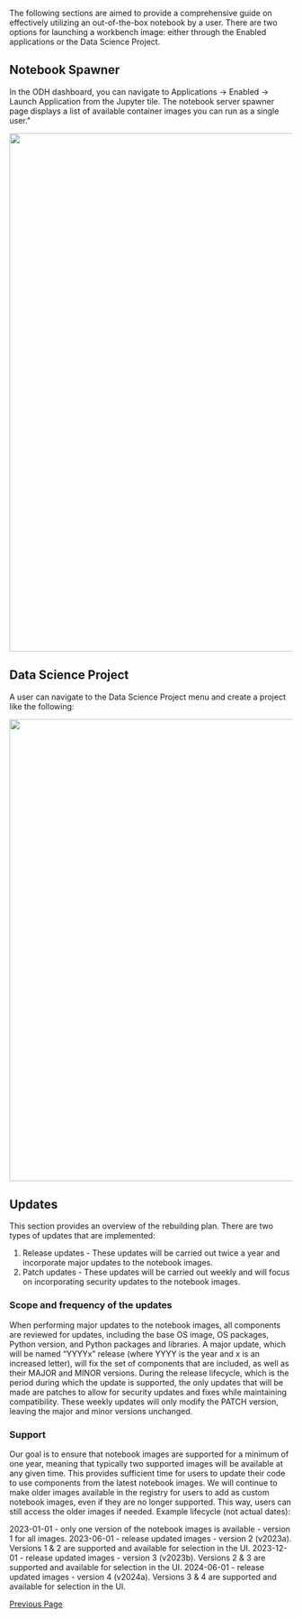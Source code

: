 The following sections are aimed to provide a comprehensive guide on effectively utilizing an out-of-the-box notebook by a user.
There are two options for launching a workbench image: either through the Enabled applications or the Data Science Project.

## Notebook Spawner

In the ODH dashboard, you can navigate to Applications -> Enabled -> Launch Application from the Jupyter tile. The notebook server spawner page displays a list of available container images you can run as a single user."

<p align="center">
<img src="https://github.com/opendatahub-io/notebooks/assets/42587738/8ff97ee4-4c47-4b87-b476-fe5adec4462d" data-canonical-src="https://github.com/opendatahub-io/notebooks/assets/42587738/8ff97ee4-4c47-4b87-b476-fe5adec4462d" width="700" height="920" />
</p>


## Data Science Project

A user can navigate to the Data Science Project menu and create a project like the following:

<p align="center">
<img src="https://github.com/opendatahub-io/notebooks/assets/42587738/487b99b0-01a4-4fb6-8f68-17b558c3808f" data-canonical-src="https://github.com/opendatahub-io/notebooks/assets/42587738/487b99b0-01a4-4fb6-8f68-17b558c3808f" width="950" height="820" />
</p>

## Updates

This section provides an overview of the rebuilding plan. There are two types of updates that are implemented:

1. Release updates - These updates will be carried out twice a year and incorporate major updates to the notebook images.
1. Patch updates - These updates will be carried out weekly and will focus on incorporating security updates to the notebook images.


### **Scope and frequency of the updates**

When performing major updates to the notebook images, all components are reviewed for updates, including the base OS image, OS packages, Python version, and Python packages and libraries. A major update, which will be named “YYYYx” release (where YYYY is the year and x is an increased letter), will fix the set of components that are included, as well as their MAJOR and MINOR versions.
During the release lifecycle, which is the period during which the update is supported, the only updates that will be made are patches to allow for security updates and fixes while maintaining compatibility. These weekly updates will only modify the PATCH version, leaving the major and minor versions unchanged.

### **Support**

Our goal is to ensure that notebook images are supported for a minimum of one year, meaning that typically two supported images will be available at any given time. This provides sufficient time for users to update their code to use components from the latest notebook images. We will continue to make older images available in the registry for users to add as custom notebook images, even if they are no longer supported. This way, users can still access the older images if needed.
Example lifecycle (not actual dates):

2023-01-01 - only one version of the notebook images is available - version 1 for all images.
2023-06-01 - release updated images - version 2 (v2023a). Versions 1 & 2 are supported and available for selection in the UI.
2023-12-01 - release updated images - version 3 (v2023b). Versions 2 & 3 are supported and available for selection in the UI.
2024-06-01 - release updated images - version 4 (v2024a). Versions 3 & 4 are supported and available for selection in the UI.


[Previous Page](https://github.com/opendatahub-io/notebooks/wiki/Developer-Guide)
